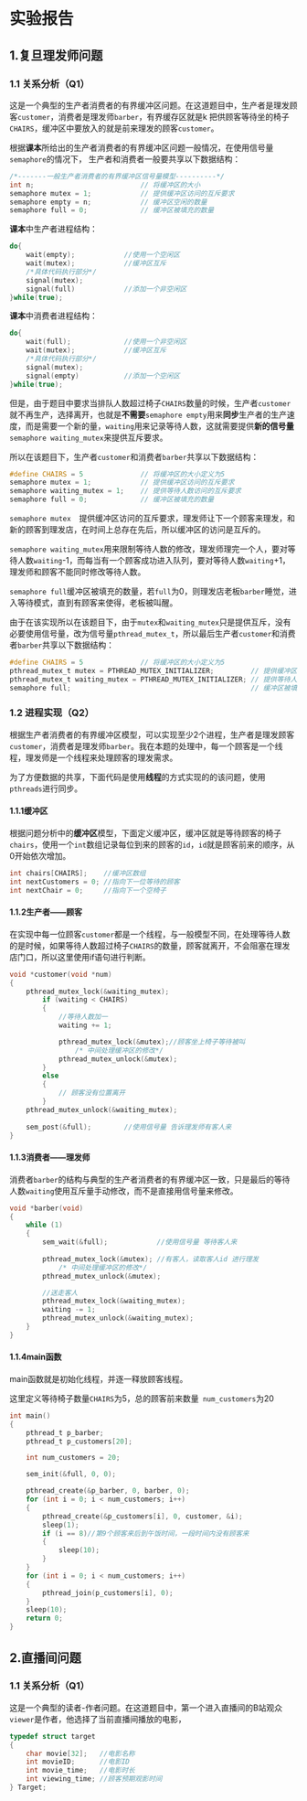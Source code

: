 # 实验报告

## **1.复旦理发师问题** 

### 1.1 关系分析（Q1）

这是一个典型的生产者消费者的有界缓冲区问题。在这道题目中，生产者是理发顾客`customer`，消费者是理发师`barber`，有界缓存区就是k 把供顾客等待坐的椅子`CHAIRS`，缓冲区中要放入的就是前来理发的顾客`customer`。

根据**课本**所给出的生产者消费者的有界缓冲区问题一般情况，在使用信号量`semaphore`的情况下， 生产者和消费者一般要共享以下数据结构：

```c
/*-------一般生产者消费者的有界缓冲区信号量模型----------*/
int n;	 						// 将缓冲区的大小
semaphore mutex = 1; 			// 提供缓冲区访问的互斥要求
semaphore empty = n;			// 缓冲区空闲的数量
semaphore full = 0;         	// 缓冲区被填充的数量
```

**课本**中生产者进程结构：

```c
do{
    wait(empty);			//使用一个空闲区
    wait(mutex);			//缓冲区互斥
    /*具体代码执行部分*/
    signal(mutex);
    signal(full)			//添加一个非空闲区
}while(true);
```

**课本**中消费者进程结构：

```c
do{
    wait(full);				//使用一个非空闲区
    wait(mutex);			//缓冲区互斥
    /*具体代码执行部分*/
    signal(mutex);
    signal(empty)			//添加一个空闲区
}while(true);
```



但是，由于题目中要求当排队人数超过椅子`CHAIRS`数量的时候，生产者`customer`就不再生产，选择离开，也就是**不需要**`semaphore empty`用来**同步**生产者的生产速度，而是需要一个新的量，`waiting`用来记录等待人数，这就需要提供**新的信号量**`semaphore waiting_mutex`来提供互斥要求。

所以在该题目下，生产者`customer`和消费者`barber`共享以下数据结构：

```c
#define CHAIRS = 5 				// 将缓冲区的大小定义为5
semaphore mutex = 1; 			// 提供缓冲区访问的互斥要求
semaphore waiting_mutex = 1;	// 提供等待人数访问的互斥要求
semaphore full = 0;   			// 缓冲区被填充的数量
```

`semaphore mutex  `提供缓冲区访问的互斥要求，理发师让下一个顾客来理发，和新的顾客到理发店，在时间上总存在先后，所以缓冲区的访问是互斥的。

`semaphore waiting_mutex`用来限制等待人数的修改，理发师理完一个人，要对等待人数`waiting`-1，而每当有一个顾客成功进入队列，要对等待人数`waiting`+1，理发师和顾客不能同时修改等待人数。

`semaphore full`缓冲区被填充的数量，若`full`为0，则理发店老板`barber`睡觉，进入等待模式，直到有顾客来使得，老板被叫醒。



由于在该实现所以在该题目下，由于`mutex`和`waiting_mutex`只是提供互斥，没有必要使用信号量，改为信号量`pthread_mutex_t`，所以最后生产者`customer`和消费者`barber`共享以下数据结构：

```c
#define CHAIRS = 5 				// 将缓冲区的大小定义为5
pthread_mutex_t mutex = PTHREAD_MUTEX_INITIALIZER;         // 提供缓冲区访问的互斥要求
pthread_mutex_t waiting_mutex = PTHREAD_MUTEX_INITIALIZER; // 提供等待人数访问的互斥要求
semaphore full;                                            // 缓冲区被填充的数量
```



### 1.2 进程实现（Q2）

根据生产者消费者的有界缓冲区模型，可以实现至少2个进程，生产者是理发顾客`customer`，消费者是理发师`barber`。我在本题的处理中，每一个顾客是一个线程，理发师是一个线程来处理顾客的理发需求。

为了方便数据的共享，下面代码是使用**线程**的方式实现的的该问题，使用`pthreads`进行同步。

#### 1.1.1缓冲区

根据问题分析中的**缓冲区**模型，下面定义缓冲区，缓冲区就是等待顾客的椅子`chairs`，使用一个`int`数组记录每位到来的顾客的`id`，`id`就是顾客前来的顺序，从0开始依次增加。

```c
int chairs[CHAIRS];    //缓冲区数组
int nextCustomers = 0; //指向下一位等待的顾客
int nextChair = 0;     //指向下一个空椅子
```



#### 1.1.2生产者——顾客

在实现中每一位顾客`customer`都是一个线程，与一般模型不同，在处理等待人数的是时候，如果等待人数超过椅子`CHAIRS`的数量，顾客就离开，不会阻塞在理发店门口，所以这里使用if语句进行判断。

```c
void *customer(void *num)
{
    pthread_mutex_lock(&waiting_mutex);
        if (waiting < CHAIRS)
        {
            //等待人数加一
            waiting += 1;

            pthread_mutex_lock(&mutex);//顾客坐上椅子等待被叫
                /* 中间处理缓冲区的修改*/
            pthread_mutex_unlock(&mutex);
        }
        else
        {
            // 顾客没有位置离开
        }
    pthread_mutex_unlock(&waiting_mutex);    
    
    sem_post(&full);		//使用信号量 告诉理发师有客人来
}
```





#### 1.1.3消费者——理发师

消费者`barber`的结构与典型的生产者消费者的有界缓冲区一致，只是最后的等待人数`waiting`使用互斥量手动修改，而不是直接用信号量来修改。

```c
void *barber(void)
{
    while (1)
    {
        sem_wait(&full);            //使用信号量 等待客人来
        
        pthread_mutex_lock(&mutex); //有客人，读取客人id 进行理发
			/* 中间处理缓冲区的修改*/
        pthread_mutex_unlock(&mutex);

        //送走客人
        pthread_mutex_lock(&waiting_mutex);
        waiting -= 1;
        pthread_mutex_unlock(&waiting_mutex);
    }
}
```



#### 1.1.4main函数

main函数就是初始化线程，并逐一释放顾客线程。

这里定义等待椅子数量`CHAIRS`为5，总的顾客前来数量` num_customers`为20

```c
int main()
{
    pthread_t p_barber;
    pthread_t p_customers[20];

    int num_customers = 20;

    sem_init(&full, 0, 0);

    pthread_create(&p_barber, 0, barber, 0);
    for (int i = 0; i < num_customers; i++)
    {
        pthread_create(&p_customers[i], 0, customer, &i);
        sleep(1);
        if (i == 8)//第9个顾客来后到午饭时间，一段时间内没有顾客来
        {
            sleep(10);
        }
    }
    for (int i = 0; i < num_customers; i++)
    {
        pthread_join(p_customers[i], 0);
    }
    sleep(10);
    return 0;
}
```





## 2.直播间问题

### 1.1 关系分析（Q1）

这是一个典型的读者-作者问题。在这道题目中，第一个进入直播间的B站观众` viewer`是作者，他选择了当前直播间播放的电影，

```c
typedef struct target
{
    char movie[32];   //电影名称
    int movieID;      //电影ID
    int movie_time;   //电影时长
    int viewing_time; //顾客预期观影时间
} Target;
```

